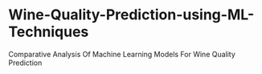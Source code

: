 # Wine-Quality-Prediction-using-ML-Techniques
Comparative Analysis Of Machine Learning Models  For Wine Quality Prediction
